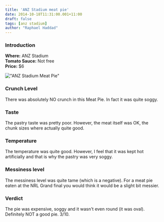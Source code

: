 ```yaml
---
title: 'ANZ Stadium meat pie'
date: 2014-10-18T11:31:00.001+11:00
draft: false
tags: [anz stadium]
author: "Raphael Haddad"
---
```


### Introduction

**Where:** ANZ Stadium  
**Tomato Sauce:** Not free  
**Price:** $6  

!["ANZ Stadium Meat Pie"](/images/anz-meat-pie.jpg)

### Crunch Level

There was absolutely NO crunch in this Meat Pie. In fact it was quite soggy.

### Taste

The pastry taste was pretty poor. However, the meat itself was OK, the chunk sizes where actually quite good.

### Temperature

The temperature was quite good. However, I feel that it was kept hot artificially and that is why the pastry was very soggy.

### Messiness level

The messiness level was quite tame (which is a negative). For a meat pie eaten at the NRL Grand final you would think it would be a slight bit messier.

### Verdict

The pie was expensive, soggy and it wasn't even round (it was oval). Definitely NOT a good pie. 3/10.